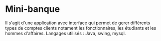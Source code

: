 # Mini-banque
Il s'agit d'une application avec interface qui permet de gerer différents types de comptes clients notament les fonctionnaires, les étudiants et les hommes d'affaires.
Langages utilisés : Java, swing, mysql.

